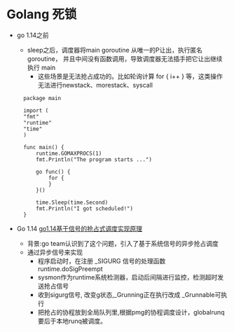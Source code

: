 Golang 死锁
====


- go 1.14之前
  - sleep之后，调度器将main goroutine 从唯一的P让出，执行匿名goroutine，
    并且中间没有函数调用，导致调度器无法插手把它让出继续执行 main
    - 这些场景是无法抢占成功的。比如轮询计算 for { i++ } 等，这类操作无法进行newstack、morestack、syscall
  ```cgo
    package main
    
    import (
    "fmt"
    "runtime"
    "time"
    )
    
    func main() {
        runtime.GOMAXPROCS(1)
        fmt.Println("The program starts ...")
    
        go func() {
            for {
            }
        }()
    
        time.Sleep(time.Second)
        fmt.Println("I got scheduled!")
    }

   ```


- Go 1.14 [go1.14基于信号的抢占式调度实现原理](http://xiaorui.cc/archives/6535)
  - 背景:go team认识到了这个问题，引入了基于系统信号的异步抢占调度
  - 通过异步信号来实现 
    - 程序启动时，在注册 _SIGURG 信号的处理函数 runtime.doSigPreempt
    - sysmon作为runtime系统检测器，启动后间隔进行监控，检测超时发送抢占信号
    - 收到sigurg信号, 改变g状态,_Grunning正在执行改成 _Grunnable可执行
    - 把抢占的协程放到全局队列里,根据pmg的协程调度设计，globalrunq要后于本地runq被调度。


  